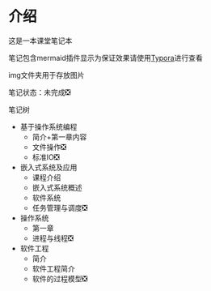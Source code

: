 # 介绍

这是一本课堂笔记本

笔记包含mermaid插件显示为保证效果请使用[Typora](https://typora.io/)进行查看

img文件夹用于存放图片

笔记状态：未完成:negative_squared_cross_mark:

笔记树

- 基于操作系统编程
  - 简介+第一章内容
  - 文件操作:negative_squared_cross_mark:
  - 标准IO:negative_squared_cross_mark:
- 嵌入式系统及应用
  - 课程介绍
  - 嵌入式系统概述
  - 软件系统
  - 任务管理与调度:negative_squared_cross_mark:
- 操作系统
  - 第一章
  - 进程与线程:negative_squared_cross_mark:
- 软件工程
  - 简介
  - 软件工程简介 
  - 软件的过程模型:negative_squared_cross_mark:
